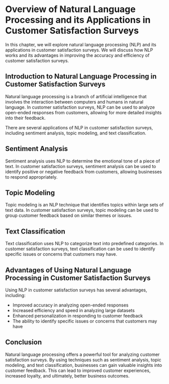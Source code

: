 Overview of Natural Language Processing and its Applications in Customer Satisfaction Surveys
====================================================================================================================================================================

In this chapter, we will explore natural language processing (NLP) and its applications in customer satisfaction surveys. We will discuss how NLP works and its advantages in improving the accuracy and efficiency of customer satisfaction surveys.

Introduction to Natural Language Processing in Customer Satisfaction Surveys
----------------------------------------------------------------------------

Natural language processing is a branch of artificial intelligence that involves the interaction between computers and humans in natural language. In customer satisfaction surveys, NLP can be used to analyze open-ended responses from customers, allowing for more detailed insights into their feedback.

There are several applications of NLP in customer satisfaction surveys, including sentiment analysis, topic modeling, and text classification.

Sentiment Analysis
------------------

Sentiment analysis uses NLP to determine the emotional tone of a piece of text. In customer satisfaction surveys, sentiment analysis can be used to identify positive or negative feedback from customers, allowing businesses to respond appropriately.

Topic Modeling
--------------

Topic modeling is an NLP technique that identifies topics within large sets of text data. In customer satisfaction surveys, topic modeling can be used to group customer feedback based on similar themes or issues.

Text Classification
-------------------

Text classification uses NLP to categorize text into predefined categories. In customer satisfaction surveys, text classification can be used to identify specific issues or concerns that customers may have.

Advantages of Using Natural Language Processing in Customer Satisfaction Surveys
--------------------------------------------------------------------------------

Using NLP in customer satisfaction surveys has several advantages, including:

* Improved accuracy in analyzing open-ended responses
* Increased efficiency and speed in analyzing large datasets
* Enhanced personalization in responding to customer feedback
* The ability to identify specific issues or concerns that customers may have

Conclusion
----------

Natural language processing offers a powerful tool for analyzing customer satisfaction surveys. By using techniques such as sentiment analysis, topic modeling, and text classification, businesses can gain valuable insights into customer feedback. This can lead to improved customer experiences, increased loyalty, and ultimately, better business outcomes.
